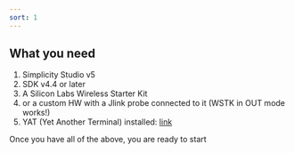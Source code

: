 ```yaml
---
sort: 1
---
```

## What you need

1. Simplicity Studio v5
2. SDK v4.4 or later
3. A Silicon Labs Wireless Starter Kit
4. or a custom HW with a Jlink probe connected to it (WSTK in OUT mode works!)
5. YAT (Yet Another Terminal) installed: [link](https://sourceforge.net/projects/y-a-terminal/)

Once you have all of the above, you are ready to start
